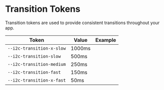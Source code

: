 # Transition Tokens

Transition tokens are used to provide consistent transitions throughout your app.

| Token                    | Value  | Example                                                                                       |
| ------------------------ | ------ | --------------------------------------------------------------------------------------------- |
| `--i2c-transition-x-slow` | 1000ms | <div class="transition-demo" style="transition-duration: var(--i2c-transition-x-slow);"></div> |
| `--i2c-transition-slow`   | 500ms  | <div class="transition-demo" style="transition-duration: var(--i2c-transition-slow);"></div>   |
| `--i2c-transition-medium` | 250ms  | <div class="transition-demo" style="transition-duration: var(--i2c-transition-medium);"></div> |
| `--i2c-transition-fast`   | 150ms  | <div class="transition-demo" style="transition-duration: var(--i2c-transition-fast);"></div>   |
| `--i2c-transition-x-fast` | 50ms   | <div class="transition-demo" style="transition-duration: var(--i2c-transition-x-fast);"></div> |
